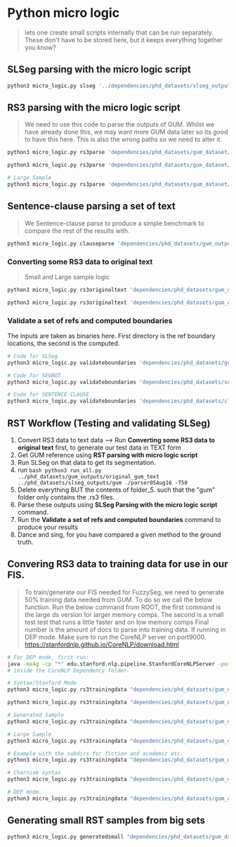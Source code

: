 # Python micro logic

> lets one create small scripts internally that can be run separately. These don't have to be stored here, but it keeps everything together you know?

## SLSeg parsing with the micro logic script
```bash
python3 micro_logic.py slseg '../dependencies/phd_datasets/slseg_outputs/gum/' True '../dependencies/phd_datasets/slseg_outputs/gum/binary'
```
## RS3 parsing with the micro logic script
> We need to use this code to parse the outputs of GUM. Whilst we have already done this, we may want more GUM data later so its good to have this here. This is also the wrong paths so we need to alter it.
```bash
python3 micro_logic.py rs3parse 'dependencies/phd_datasets/gum_dataset/small_sample/academic' True 'dependencies/phd_datasets/gum_outputs/original_gum_text_bin/academic'

python3 micro_logic.py rs3parse 'dependencies/phd_datasets/gum_dataset/small_sample/fiction' True 'dependencies/phd_datasets/gum_outputs/original_gum_text_bin/fiction'

# Large Sample
python3 micro_logic.py rs3parse 'dependencies/phd_datasets/gum_dataset/large_sample' True 'dependencies/phd_datasets/gum_outputs/original_gum_text_bin/large_sample'
```

## Sentence-clause parsing a set of text
> We Sentence-clause parse to produce a simple benchmark to compare the rest of the results with.

```bash
python3 micro_logic.py clauseparse 'dependencies/phd_datasets/gum_outputs/original_gum_text' 'dependencies/phd_datasets/clause_outputs/'
```

### Converting some RS3 data to original text
> Small and Large sample logic

```bash
python3 micro_logic.py rs3originaltext 'dependencies/phd_datasets/gum_dataset/small_sample' 'dependencies/phd_datasets/gum_outputs/original_gum_text'

python3 micro_logic.py rs3originaltext 'dependencies/phd_datasets/gum_dataset/large_sample' 'dependencies/phd_datasets/gum_outputs/original_gum_text/large_sample'
```

### Validate a set of refs and computed boundaries
The inputs are taken as binaries here. First directory is the ref boundary locations, the second is the computed.
```bash
# Code for SLSeg
python3 micro_logic.py validateboundaries 'dependencies/phd_datasets/gum_outputs/original_gum_text_bin' 'dependencies/phd_datasets/slseg_outputs/gum/binary'

# Code for SEGBOT
python3 micro_logic.py validateboundaries 'dependencies/phd_datasets/segbot_outputs/SEGBOT_TEST' 'dependencies/phd_datasets/gum_outputs/original_gum_text_SEGBOT_TEST' 

# Code for SENTENCE-CLAUSE
python3 micro_logic.py validateboundaries 'dependencies/phd_datasets/clause_outputs' 'dependencies/phd_datasets/gum_outputs/original_gum_text_bin' 

```


## RST Workflow (Testing and validating SLSeg)
1. Convert RS3 data to text data --> Run **Converting some RS3 data to original text** first, to generate our test data in TEXT form
2. Get GUM reference using **RST parsing with micro logic script**
3. Run SLSeg on that data to get its segmentation.
4. run ```bash python3 run_all.py ../phd_datasets/gum_outputs/original_gum_text ../phd_datasets/slseg_outputs/gum ./parser05Aug16 -T50```
5. Delete everything BUT the contents of folder_5. such that the "gum" folder only contains the .rs3 files.
6. Parse these outputs using **SLSeg Parsing with the micro logic script** command.
7. Run the **Validate a set of refs and computed boundaries** command to produce your results
8. Dance and sing, for you have compared a given method to the ground truth.


## Convering RS3 data to training data for use in our FIS.
> To train/generate our FIS needed for FuzzySeg, we need to generate 50% training data needed from GUM. To do so we call the below function.
> Run the below command from ROOT, the first command is the large ds version for larger memory comps. The second is a small test test that runs a little faster and on low memory comps
> Final number is the amount of docs to parse into training data.
> If running in DEP mode. Make sure to run the CoreNLP server on port9000. https://stanfordnlp.github.io/CoreNLP/download.html

```bash
# For DEP mode, first run:
java -mx4g -cp "*" edu.stanford.nlp.pipeline.StanfordCoreNLPServer -port 9000 -timeout 15000
# inside the CoreNLP Dependency folder.
```

```bash
# Syntax/Stanford Mode
python3 micro_logic.py rs3trainingdata "dependencies/phd_datasets/gum_dataset/rst/rstweb/" "dependencies/phd_datasets/fuzzyseg_outputs/fis_training/" 1 5 'syntax'

python3 micro_logic.py rs3trainingdata "dependencies/phd_datasets/gum_dataset/small_sample/" "dependencies/phd_datasets/fuzzyseg_outputs/fis_training/" 1 3 'syntax'

# Generated Sample
python3 micro_logic.py rs3trainingdata "dependencies/phd_datasets/gum_dataset/small_sample/generated" "dependencies/phd_datasets/fuzzyseg_outputs/fis_training/generated" 20 3 'syntax'

# Large Sample
python3 micro_logic.py rs3trainingdata "dependencies/phd_datasets/gum_dataset/large_sample/" "dependencies/phd_datasets/fuzzyseg_outputs/fis_training/large_sample" 1 3 'syntax'

# Example with the subdirs for fiction and academic etc.
python3 micro_logic.py rs3trainingdata "dependencies/phd_datasets/gum_dataset/small_sample/academic" "dependencies/phd_datasets/fuzzyseg_outputs/fis_training/academic" 5 3 'syntax'

# Charniak syntax
python3 micro_logic.py rs3trainingdata "dependencies/phd_datasets/gum_dataset/small_sample/" "dependencies/phd_datasets/fuzzyseg_outputs/fis_training/" 1 5 'char'

# DEP mode.
python3 micro_logic.py rs3trainingdata "dependencies/phd_datasets/gum_dataset/small_sample/" "dependencies/phd_datasets/fuzzyseg_outputs/fis_training/" 1 5 'dep'

```

## Generating small RST samples from big sets

```bash
python3 micro_logic.py generatedsmall "dependencies/phd_datasets/gum_dataset/large_sample" "dependencies/phd_datasets/gum_dataset/small_sample/generated" 30
```